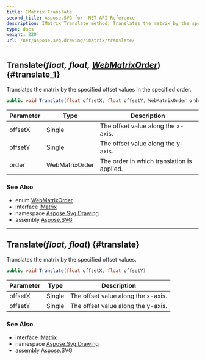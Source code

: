 ```yaml
---
title: IMatrix.Translate
second_title: Aspose.SVG for .NET API Reference
description: IMatrix Translate method. Translates the matrix by the specified offset values in the specified order
type: docs
weight: 220
url: /net/aspose.svg.drawing/imatrix/translate/
---
```

## Translate(*float, float, [WebMatrixOrder](../../webmatrixorder/)*) {#translate_1}

Translates the matrix by the specified offset values in the specified order.

```csharp
public void Translate(float offsetX, float offsetY, WebMatrixOrder order)
```

| Parameter | Type | Description |
| --- | --- | --- |
| offsetX | Single | The offset value along the x-axis. |
| offsetY | Single | The offset value along the y-axis. |
| order | WebMatrixOrder | The order in which translation is applied. |

### See Also

* enum [WebMatrixOrder](../../webmatrixorder/)
* interface [IMatrix](../)
* namespace [Aspose.Svg.Drawing](../../../aspose.svg.drawing/)
* assembly [Aspose.SVG](../../../)

---

## Translate(*float, float*) {#translate}

Translates the matrix by the specified offset values.

```csharp
public void Translate(float offsetX, float offsetY)
```

| Parameter | Type | Description |
| --- | --- | --- |
| offsetX | Single | The offset value along the x-axis. |
| offsetY | Single | The offset value along the y-axis. |

### See Also

* interface [IMatrix](../)
* namespace [Aspose.Svg.Drawing](../../../aspose.svg.drawing/)
* assembly [Aspose.SVG](../../../)
